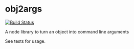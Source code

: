 # obj2args

[![Build Status](https://travis-ci.org/firstandthird/obj2args.svg?branch=master)](https://travis-ci.org/firstandthird/obj2args)

A node library to turn an object into command line arguments

See tests for usage.
